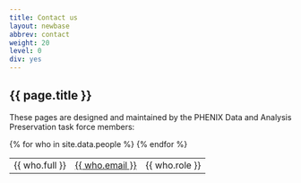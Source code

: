 ```yaml
---
title: Contact us
layout: newbase
abbrev: contact
weight: 20
level: 0
div: yes
---
```


<h2> {{ page.title }} </h2>

These pages are designed and maintained by the PHENIX Data and Analysis Preservation task force members:<br/>
<p/>

<table width="80%">
{% for who in site.data.people %}
<tr>
<td>{{ who.full }}</td>
<td><a href="mailto:{{ who.email }}">{{ who.email }}</a></td>
<td>{{ who.role }}</td>
</tr>
{% endfor %}
</table>


